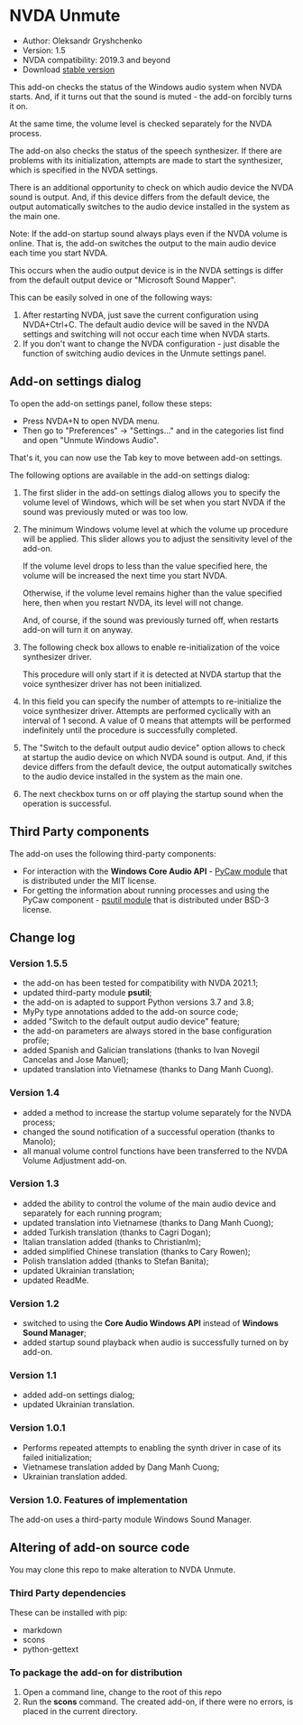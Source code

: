 # NVDA Unmute

* Author: Oleksandr Gryshchenko
* Version: 1.5
* NVDA compatibility: 2019.3 and beyond
* Download [stable version][1]

This add-on checks the status of the Windows audio system when NVDA starts. And, if it turns out that the sound is muted - the add-on forcibly turns it on.

At the same time, the volume level is checked separately for the NVDA process.

The add-on also checks the status of the speech synthesizer. If there are problems with its initialization, attempts are made to start the synthesizer, which is specified in the NVDA settings.

There is an additional opportunity to check on which audio device the NVDA sound is output. And, if this device differs from the default device, the output automatically switches to the audio device installed in the system as the main one.

Note: If the add-on startup sound always plays even if the NVDA volume is online. That is, the add-on switches the output to the main audio device each time you start NVDA.

This occurs when the audio output device is in the NVDA settings is differ from the default output device or "Microsoft Sound Mapper".

This can be easily solved in one of the following ways:

1. After restarting NVDA, just save the current configuration using NVDA+Ctrl+C. The default audio device will be saved in the NVDA settings and switching will not occur each time when NVDA starts.
2. If you don't want to change the NVDA configuration - just disable the function of switching audio devices in the Unmute settings panel.

## Add-on settings dialog
To open the add-on settings panel, follow these steps:

* Press NVDA+N to open NVDA menu.
* Then go to "Preferences" -> "Settings..." and in the categories list find and open "Unmute Windows Audio".

That's it, you can now use the Tab key to move between add-on settings.

The following options are available in the add-on settings dialog:

1. The first slider in the add-on settings dialog allows you to specify the volume level of Windows, which will be set when you start NVDA if the sound was previously muted or was too low.

2. The minimum Windows volume level at which the volume up procedure will be applied. This slider allows you to adjust the sensitivity level of the add-on.

    If the volume level drops to less than the value specified here, the volume will be increased the next time you start NVDA.

    Otherwise, if the volume level remains higher than the value specified here, then when you restart NVDA, its level will not change.

    And, of course, if the sound was previously turned off, when restarts add-on will turn it on anyway.

3. The following check box allows to enable re-initialization of the voice synthesizer driver.

    This procedure will only start if it is detected at NVDA startup that the voice synthesizer driver has not been initialized.

4. In this field you can specify the number of attempts to re-initialize the voice synthesizer driver. Attempts are performed cyclically with an interval of 1 second. A value of 0 means that attempts will be performed indefinitely until the procedure is successfully completed.

5. The "Switch to the default output audio device" option allows to check at startup the audio device on which NVDA sound is output. And, if this device differs from the default device, the output automatically switches to the audio device installed in the system as the main one.

6. The next checkbox turns on or off playing the startup sound  when the operation is successful.

## Third Party components
The add-on uses the following third-party components:

* For interaction with the **Windows Core Audio API** - [PyCaw module](https://github.com/AndreMiras/pycaw/) that is distributed under the MIT license.
* For getting the information about running processes and using the PyCaw component - [psutil module](https://github.com/giampaolo/psutil) that is distributed under BSD-3 license.

## Change log

### Version 1.5.5
* the add-on has been tested for compatibility with NVDA 2021.1;
* updated third-party module **psutil**;
* the add-on is adapted to support Python versions 3.7 and 3.8;
* MyPy type annotations added to the add-on source code;
* added "Switch to the default output audio device" feature;
* the add-on parameters are always stored in the base configuration profile;
* added Spanish and Galician translations (thanks to Ivan Novegil Cancelas and Jose Manuel);
* updated translation into Vietnamese (thanks to Dang Manh Cuong).

### Version 1.4
* added a method to increase the startup volume separately for the NVDA process;
* changed the sound notification of a successful operation (thanks to Manolo);
* all manual volume control functions have been transferred to the NVDA Volume Adjustment add-on.

### Version 1.3
* added the ability to control the volume of the main audio device and separately for each running program;
* updated translation into Vietnamese (thanks to Dang Manh Cuong);
* added Turkish translation (thanks to Cagri Dogan);
* Italian translation added (thanks to Christianlm);
* added simplified Chinese translation (thanks to Cary Rowen);
* Polish translation added (thanks to Stefan Banita);
* updated Ukrainian translation;
* updated ReadMe.

### Version 1.2
* switched to using the **Core Audio Windows API** instead of **Windows Sound Manager**;
* added startup sound playback when audio is successfully turned on by add-on.

### Version 1.1
* added add-on settings dialog;
* updated Ukrainian translation.

### Version 1.0.1
* Performs repeated attempts to enabling the synth driver in case of its failed initialization;
* Vietnamese translation added by Dang Manh Cuong;
* Ukrainian translation added.

### Version 1.0. Features of implementation
The add-on uses a third-party module Windows Sound Manager.

## Altering of add-on source code
You may clone this repo to make alteration to NVDA Unmute.

### Third Party dependencies
These can be installed with pip:

- markdown
- scons
- python-gettext

### To package the add-on for distribution
1. Open a command line, change to the root of this repo
2. Run the **scons** command. The created add-on, if there were no errors, is placed in the current directory.

[1]: https://addons.nvda-project.org/files/get.php?file=unmute
